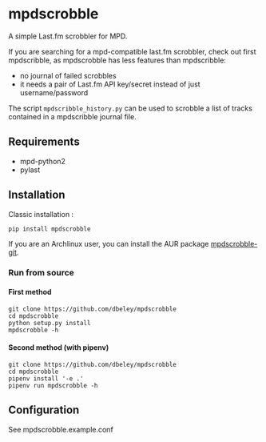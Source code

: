# mpdscrobble

A simple Last.fm scrobbler for MPD.

If you are searching for a mpd-compatible last.fm scrobbler, check out first mpdscribble, as mpdscrobble has less features than mpdscribble:
- no journal of failed scrobbles
- it needs a pair of Last.fm API key/secret instead of just username/password

The script `mpdscribble_history.py` can be used to scrobble a list of tracks contained in a mpdscribble journal file.

## Requirements

- mpd-python2
- pylast

## Installation

Classic installation :

```
pip install mpdscrobble
```

If you are an Archlinux user, you can install the AUR package [mpdscrobble-git](https://aur.archlinux.org/packages/mpdscrobble-git).

### Run from source

#### First method
```
git clone https://github.com/dbeley/mpdscrobble
cd mpdscrobble
python setup.py install
mpdscrobble -h
```

#### Second method (with pipenv)

```
git clone https://github.com/dbeley/mpdscrobble
cd mpdscrobble
pipenv install '-e .'
pipenv run mpdscrobble -h
```

## Configuration

See mpdscrobble.example.conf
